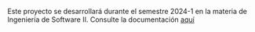 Este proyecto se desarrollará durante el semestre 2024-1 en la materia de Ingeniería de Software II. Consulte la documentación [aquí](https://github.com/unsantiago/proy-ing-soft-2/wiki)
